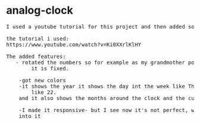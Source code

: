 # analog-clock

<pre>
I used a youtube tutorial for this project and then added some additional features to it

the tutorial i used: 
https://www.youtube.com/watch?v=Ki0XXrlKlHY

The added features:
   - rotated the numbers so for example as my grandmother pointed out to me the 6 looks like a 9
        it is fixed.
    
    -got new colors
    -it shows the year it shows the day int the week like Thursday also the number of days in a month 
        like 22.
    and it also shows the months around the clock and the current month is marked with a different letter

    -I made it responsive- but I see now it's not perfect, when I am gonna have time I am gonna look 
    into it
</pre>
